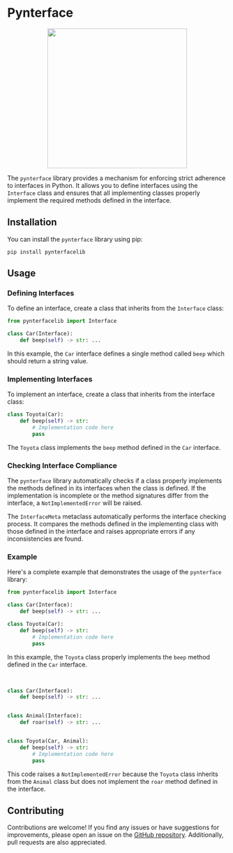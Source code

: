 # Pynterface

<p align=center><img src="https://user-images.githubusercontent.com/81781443/239869723-3b9e2504-bca5-4bd1-b81e-f668bce91ae0.png" width=320/></p>

The `pynterface` library provides a mechanism for enforcing strict adherence to interfaces in Python. It allows you to define interfaces using the `Interface` class and ensures that all implementing classes properly implement the required methods defined in the interface.

## Installation

You can install the `pynterface` library using pip:

```shell
pip install pynterfacelib
```

## Usage

### Defining Interfaces

To define an interface, create a class that inherits from the `Interface` class:

```python
from pynterfacelib import Interface

class Car(Interface):
    def beep(self) -> str: ...
```

In this example, the `Car` interface defines a single method called `beep` which should return a string value.

### Implementing Interfaces

To implement an interface, create a class that inherits from the interface class:

```python
class Toyota(Car):
    def beep(self) -> str:
        # Implementation code here
        pass
```

The `Toyota` class implements the `beep` method defined in the `Car` interface.

### Checking Interface Compliance

The `pynterface` library automatically checks if a class properly implements the methods defined in its interfaces when the class is defined. If the implementation is incomplete or the method signatures differ from the interface, a `NotImplementedError` will be raised.

The `InterfaceMeta` metaclass automatically performs the interface checking process. It compares the methods defined in the implementing class with those defined in the interface and raises appropriate errors if any inconsistencies are found.

### Example

Here's a complete example that demonstrates the usage of the `pynterface` library:

```python
from pynterfacelib import Interface

class Car(Interface):
    def beep(self) -> str: ...

class Toyota(Car):
    def beep(self) -> str:
        # Implementation code here
        pass
```
In this example, the `Toyota` class properly implements the `beep` method defined in the `Car` interface.

<br>

```python
class Car(Interface):
    def beep(self) -> str: ...


class Animal(Interface):
    def roar(self) -> str: ...


class Toyota(Car, Animal):
    def beep(self) -> str:
        # Implementation code here
        pass
```

This code raises a `NotImplementedError` because the `Toyota` class inherits from the `Animal` class but does not implement the `roar` method defined in the interface.


## Contributing

Contributions are welcome! If you find any issues or have suggestions for improvements, please open an issue on the [GitHub repository](https://github.com/bekha-io/pynterface). Additionally, pull requests are also appreciated.
